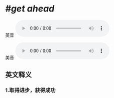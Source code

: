 # ***\#get ahead*** 
英音
<audio src="./media/get ahead1_AAC.aac" controls="controls"></audio>

美音
<audio src="./media/get ahead2_AAC.aac" controls="controls"></audio>



  

英文释义
---
### 1.**取得进步，获得成功**  


